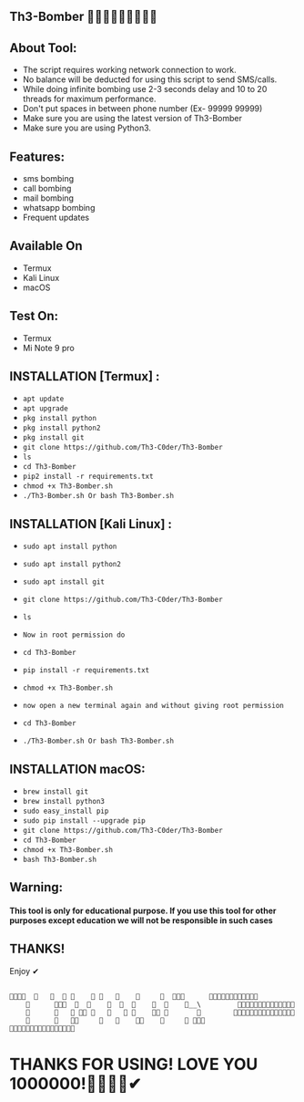 ## Th3-Bomber 🔴🔴🔴🔴🔴🔴🔴🔴🔴


## About Tool:

- The script requires working network connection to work.
- No balance will be deducted for using this script to send SMS/calls.
- While doing infinite bombing use 2-3 seconds delay and 10 to 20 threads for maximum performance.
- Don't put spaces in between phone number (Ex- 99999 99999)
- Make sure you are using the latest version of Th3-Bomber
- Make sure you are using Python3.

## Features:

- sms bombing
- call bombing
- mail bombing
- whatsapp bombing
- Frequent updates

## Available On
- Termux
- Kali Linux
- macOS


## Test On:
- Termux
- Mi Note 9 pro

## INSTALLATION [Termux] :

* `apt update`
* `apt upgrade`
* `pkg install python`
* `pkg install python2`
* `pkg install git`
* `git clone https://github.com/Th3-C0der/Th3-Bomber`
* `ls`
* `cd Th3-Bomber`
* `pip2 install -r requirements.txt`
* `chmod +x Th3-Bomber.sh`
* `./Th3-Bomber.sh Or bash Th3-Bomber.sh`

## INSTALLATION [Kali Linux] :

* `sudo apt install python`
* `sudo apt install python2`
* `sudo apt install git`
* `git clone https://github.com/Th3-C0der/Th3-Bomber`
* `ls`
* `Now in root permission do`
* `cd Th3-Bomber`
* `pip install -r requirements.txt`
* `chmod +x Th3-Bomber.sh`

* `now open a new terminal again and without giving root permission` 
* `cd Th3-Bomber`
* `./Th3-Bomber.sh Or bash Th3-Bomber.sh`

## INSTALLATION macOS:

* `brew install git`
* `brew install python3`
* `sudo easy_install pip`
* `sudo pip install --upgrade pip`
* `git clone https://github.com/Th3-C0der/Th3-Bomber`
* `cd Th3-Bomber`
* `chmod +x Th3-Bomber.sh`
* `bash Th3-Bomber.sh`

## Warning:
#### This tool is only for educational purpose. If you use this tool for other purposes except education we will not be responsible in such cases

 ## THANKS!  
   Enjoy ✔
 ## 
    🔴🔴🔴🔴  🔴   🔴  🔴 🔴    🔴 🔴   🔴    🔴     🔴  🔴🔴🔴      🔴🔴🔴🔴🔴🔴🔴🔴🔴🔴🔴🔴
        🔴      🔴🔴🔴  🔴  🔴    🔴  🔴  🔴    🔴  🔴    🔴__\         🔴🔴🔴🔴🔴🔴🔴🔴🔴🔴🔴🔴🔴🔴
        🔴      🔴   🔴 🔴🔴 🔴   🔴   🔴 🔴    🔴🔴 🔴       🔴        🔴🔴🔴🔴🔴🔴🔴🔴🔴🔴🔴🔴🔴🔴🔴
        🔴      🔴   🔴🔴     🔴   🔴    🔴🔴    🔴     🔴 🔴🔴🔴        🔴🔴🔴🔴🔴🔴🔴🔴🔴🔴🔴🔴🔴🔴🔴🔴


# THANKS FOR USING! LOVE YOU 1000000!🔴🔴🔴🔴✔

